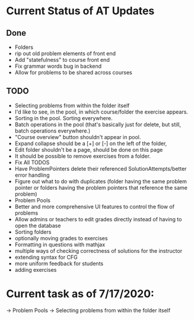 # Current Status of AT Updates


## Done
- Folders
- rip out old problem elements of front end
- Add "statefulness" to course front end
- Fix grammar words bug in backend
- Allow for problems to be shared across courses

## TODO
- Selecting problems from within the folder itself
- I'd like to see, in the pool, in which course/folder the exercise appears.
- Sorting in the pool.  Sorting everywhere.
- Batch operations in the pool (that's basically just for delete, but still, batch operations everywhere.)
- "Course overview" button shouldn't appear in pool.
- Expand collapse should be a [+] or [-] on the left of the folder,
- Edit folder shouldn't be a page, should be done on this page
- It should be possible to remove exercises from a folder.
- Fix All TODOS
- Have ProblemPointers delete their referenced SolutionAttempts/better error handling
- Figure out what to do with duplicates (folder having the same problem pointer or folders having the problem pointers that reference the same problem)
- Problem Pools
- Better and more comprehensive UI features to control the flow of problems
- Allow admins or teachers to edit grades directly instead of having to open the database
- Sorting folders
- optionally moving grades to exercises
- Formatting in questions with mathjax
- multiple ways of checking correctness of solutions for the instructor
- extending syntax for CFG
- more uniform feedback for students
- adding exercises


# Current task as of 7/17/2020:
-> Problem Pools
-> Selecting problems from within the folder itself


